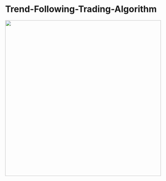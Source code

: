 # Trend-Following-Trading-Algorithm

<img src="https://github.com/ejenkins-001/Algorithmic-Trading-with-Trend-Following-Strategy/blob/images/backtest.png" height="501">
